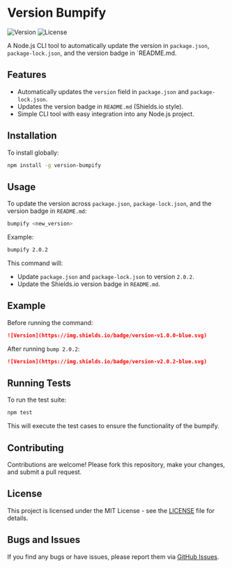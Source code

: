 # Version Bumpify

![Version](https://img.shields.io/badge/version-v1.0.0-blue.svg)
![License](https://img.shields.io/badge/license-MIT-green.svg)

A Node.js CLI tool to automatically update the version in `package.json`, `package-lock.json`, and the version badge in `README.md.

## Features

- Automatically updates the `version` field in `package.json` and `package-lock.json`.
- Updates the version badge in `README.md` (Shields.io style).
- Simple CLI tool with easy integration into any Node.js project.

## Installation

To install globally:

```bash
npm install -g version-bumpify
```

## Usage

To update the version across `package.json`, `package-lock.json`, and the version badge in `README.md`:

```bash
bumpify <new_version>
```

Example:

```bash
bumpify 2.0.2
```

This command will:

- Update `package.json` and `package-lock.json` to version `2.0.2`.
- Update the Shields.io version badge in `README.md`.

## Example

Before running the command:

```md
![Version](https://img.shields.io/badge/version-v1.0.0-blue.svg)
```

After running `bump 2.0.2`:

```md
![Version](https://img.shields.io/badge/version-v2.0.2-blue.svg)
```

## Running Tests

To run the test suite:

```bash
npm test
```

This will execute the test cases to ensure the functionality of the bumpify.

## Contributing

Contributions are welcome! Please fork this repository, make your changes, and submit a pull request.

## License

This project is licensed under the MIT License - see the [LICENSE](LICENSE) file for details.

## Bugs and Issues

If you find any bugs or have issues, please report them via [GitHub Issues](https://github.com/AmJaradat01/version-bumpify/issues).
